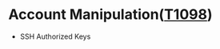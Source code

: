 # Account Manipulation([T1098](https://attack.mitre.org/techniques/T1098/))
  - SSH Authorized Keys

